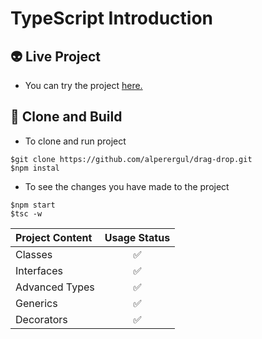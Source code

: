 # TypeScript Introduction

## 👽 Live Project

- You can try the project [here.](https://drag-drop-alper.netlify.app/)

## 🚀 Clone and Build

- To clone and run project

```
$git clone https://github.com/alperergul/drag-drop.git
$npm instal
```

- To see the changes you have made to the project

```
$npm start
$tsc -w
```

| Project Content | Usage Status |
| :-------------- | :----------: |
| Classes         |      ✅      |
| Interfaces      |      ✅      |
| Advanced Types  |      ✅      |
| Generics        |      ✅      |
| Decorators      |      ✅      |
